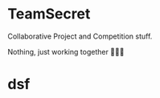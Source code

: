 # TeamSecret

Collaborative Project and Competition stuff. 

Nothing, just working together 🙂✌🏻
# dsf
